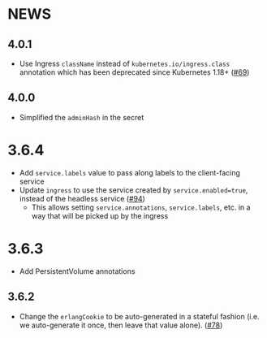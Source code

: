 # NEWS

## 4.0.1

- Use Ingress `className` instead of `kubernetes.io/ingress.class` annotation which has been deprecated since Kubernetes 1.18+ ([#69](https://github.com/apache/couchdb-helm/issues/69))

## 4.0.0

- Simplified the `adminHash` in the secret

# 3.6.4

- Add `service.labels` value to pass along labels to the client-facing service
- Update `ingress` to use the service created by `service.enabled=true`,
  instead of the headless service
  ([#94](https://github.com/apache/couchdb-helm/issues/94))
  - This allows setting `service.annotations`, `service.labels`, etc. in a way that will be picked up by the ingress

# 3.6.3

- Add PersistentVolume annotations

## 3.6.2

- Change the `erlangCookie` to be auto-generated in a stateful fashion (i.e. we auto-generate it once, then leave that
  value alone). ([#78](https://github.com/apache/couchdb-helm/issues/78))

